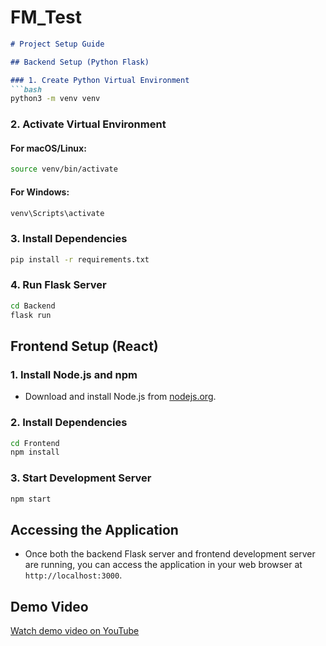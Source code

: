 # FM_Test

```markdown
# Project Setup Guide

## Backend Setup (Python Flask)

### 1. Create Python Virtual Environment
```bash
python3 -m venv venv
```

### 2. Activate Virtual Environment
#### For macOS/Linux:
```bash
source venv/bin/activate
```
#### For Windows:
```bash
venv\Scripts\activate
```

### 3. Install Dependencies
```bash
pip install -r requirements.txt
```

### 4. Run Flask Server
```bash
cd Backend
flask run
```

## Frontend Setup (React)

### 1. Install Node.js and npm
- Download and install Node.js from [nodejs.org](https://nodejs.org/).

### 2. Install Dependencies
```bash
cd Frontend
npm install
```

### 3. Start Development Server
```bash
npm start
```

## Accessing the Application
- Once both the backend Flask server and frontend development server are running, you can access the application in your web browser at `http://localhost:3000`.

## Demo Video
[Watch demo video on YouTube](https://youtu.be/DwyLnAkrmlE)
```
